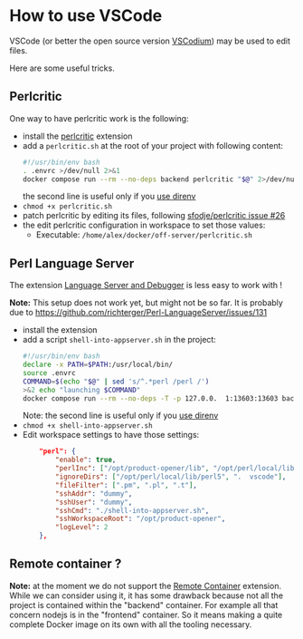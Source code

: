 # How to use VSCode

VSCode (or better the open source version [VSCodium](https://github.com/VSCodium/vscodium/))
may be used to edit files.

Here are some useful tricks.

## Perlcritic

One way to have perlcritic work is the following:

* install the [perlcritic](https://marketplace.visualstudio.com/items?itemName=sfodje.perlcritic)
  extension
* add a `perlcritic.sh` at the root of your project with following content:
  ```bash
  #!/usr/bin/env bash
  . .envrc >/dev/null 2>&1
  docker compose run --rm --no-deps backend perlcritic "$@" 2>/dev/null
  ```
  the second line is useful only if you [use direnv](how-to-use-direnv.md)
* `chmod +x perlcritic.sh`
* patch perlcritic by editing its files, following [sfodje/perlcritic issue #26](https://github.com/sfodje/perlcritic/issues/26#issuecomment-1006411268)
* the edit perlcritic configuration in workspace to set those values:
  * Executable: `/home/alex/docker/off-server/perlcritic.sh`


## Perl Language Server

The extension [Language Server and Debugger](https://marketplace.visualstudio.com/items?itemName=richterger.perl) is less easy to work with !

**Note:** This setup does not work yet, but might not be so far. It is probably due to https://github.com/richterger/Perl-LanguageServer/issues/131

* install the extension
* add a script `shell-into-appserver.sh` in the project:
  ```bash
  #!/usr/bin/env bash
  declare -x PATH=$PATH:/usr/local/bin/
  source .envrc
  COMMAND=$(echo "$@" | sed 's/^.*perl /perl /')
  >&2 echo "launching $COMMAND"
  docker compose run --rm --no-deps -T -p 127.0.0.  1:13603:13603 backend $COMMAND
  ```
  Note: the second line is useful only if you [use direnv](how-to-use-direnv.md)
* `chmod +x shell-into-appserver.sh`
* Edit workspace settings to have those settings:
  ```json
      "perl": {
          "enable": true,
          "perlInc": ["/opt/product-opener/lib", "/opt/perl/local/lib/perl5"],
          "ignoreDirs": ["/opt/perl/local/lib/perl5", ".  vscode"],
          "fileFilter": [".pm", ".pl", ".t"],
          "sshAddr": "dummy",
          "sshUser": "dummy",
          "sshCmd": "./shell-into-appserver.sh",
          "sshWorkspaceRoot": "/opt/product-opener",
          "logLevel": 2
      },
  ```

## Remote container ?

**Note:** at the moment we do not support the
[Remote Container](https://marketplace.visualstudio.com/items?itemName=ms-vscode-remote.remote-containers)
extension.
While we can consider using it,
it has some drawback because not all the project is contained within the "backend" container.
For example all that concern nodejs is in the "frontend" container.
So it means making a quite complete Docker image on its own with all the tooling necessary.